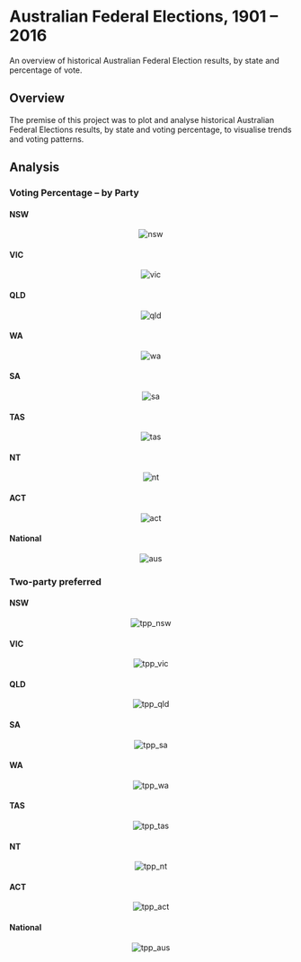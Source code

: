 # Australian Federal Elections, 1901 – 2016
 An overview of historical Australian Federal Election results, by state and percentage of vote. 
 
## Overview

The premise of this project was to plot and analyse historical Australian Federal Elections results, by state and voting percentage, to visualise trends and voting patterns.

## Analysis
### Voting Percentage – by Party
#### NSW

 <p align="center">
  <img src="https://github.com/mnperic/australian-federal-elections/raw/main/Images/nsw.png" alt="nsw"/>
</p>

#### VIC

<p align="center">
  <img src="https://github.com/mnperic/australian-federal-elections/raw/main/Images/vic.png" alt="vic"/>
</p>

#### QLD

<p align="center">
  <img src="https://github.com/mnperic/australian-federal-elections/raw/main/Images/qld.png" alt="qld"/>
</p>

#### WA

<p align="center">
  <img src="https://github.com/mnperic/australian-federal-elections/raw/main/Images/wa.png" alt="wa"/>
</p>

#### SA

<p align="center">
  <img src="https://github.com/mnperic/australian-federal-elections/raw/main/Images/sa.png" alt="sa"/>
</p>

#### TAS

<p align="center">
  <img src="https://github.com/mnperic/australian-federal-elections/raw/main/Images/tas.png" alt="tas"/>
</p>

#### NT

<p align="center">
  <img src="https://github.com/mnperic/australian-federal-elections/raw/main/Images/nt.png" alt="nt"/>
</p>

#### ACT

<p align="center">
  <img src="https://github.com/mnperic/australian-federal-elections/raw/main/Images/act.png" alt="act"/>
</p>

#### National

<p align="center">
  <img src="https://github.com/mnperic/australian-federal-elections/raw/main/Images/aus.png" alt="aus"/>
</p>
 
### Two-party preferred
#### NSW

 <p align="center">
  <img src="https://github.com/mnperic/australian-federal-elections/raw/main/Images/tpp_nsw.png" alt="tpp_nsw"/>
</p>

#### VIC

 <p align="center">
  <img src="https://github.com/mnperic/australian-federal-elections/raw/main/Images/tpp_vic.png" alt="tpp_vic"/>
</p>

#### QLD

 <p align="center">
  <img src="https://github.com/mnperic/australian-federal-elections/raw/main/Images/tpp_qld.png" alt="tpp_qld"/>
</p>

#### SA

 <p align="center">
  <img src="https://github.com/mnperic/australian-federal-elections/raw/main/Images/tpp_sa.png" alt="tpp_sa"/>
</p>

#### WA

 <p align="center">
  <img src="https://github.com/mnperic/australian-federal-elections/raw/main/Images/tpp_wa.png" alt="tpp_wa"/>
</p>

#### TAS

 <p align="center">
  <img src="https://github.com/mnperic/australian-federal-elections/raw/main/Images/tpp_tas.png" alt="tpp_tas"/>
</p>

#### NT

 <p align="center">
  <img src="https://github.com/mnperic/australian-federal-elections/raw/main/Images/tpp_nt.png" alt="tpp_nt"/>
</p>

#### ACT

 <p align="center">
  <img src="https://github.com/mnperic/australian-federal-elections/raw/main/Images/tpp_act.png" alt="tpp_act"/>
</p>

#### National

 <p align="center">
  <img src="https://github.com/mnperic/australian-federal-elections/raw/main/Images/tpp_aus.png" alt="tpp_aus"/>
</p>
